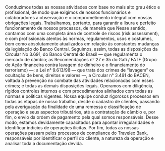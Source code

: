 Conduzimos todas as nossas atividades com base no mais alto grau ético e profissional, de modo que exigimos de nossos funcionários e colaboradores a observação e o comprometimento integral com nossas obrigações legais. Trabalhamos, portanto, para garantir a lisura e perfeito funcionamento de nossos processos, de maneira que
Nesse sentido, contamos com uma completa área de controle de riscos (risk assessment), e com profissionais atentos às normas, regulamentos, usos e costumes, bem como absolutamente atualizados em relação às constantes mudanças da legislação do Banco Central. Seguimos, assim, todas as disposições da Circular No 3.691, do Banco Central do Brasil — que regulamenta o mercado de câmbio; as Recomendações n° 27 e 35 do Gafi / FATF (Grupo de Ação financeira contra lavagem de dinheiro e o financiamento do terrorismo) —; a Lei n° 9.613/98 — que trata dos crimes de “lavagem” ou ocultação de bens, direitos e valores —, a Circular n° 3.461 do BACEN, voltada à prevenção no combate das atividades relacionadas com esses crimes; e todas as demais disposições legais.
Operamos com diligência, rígidos controles internos e com procedimentos alinhados com todas as normas e políticas vigentes. Nossa equipe conduz rigorosos processos em todas as etapas de nosso trabalho, desde o cadastro de clientes, passando pela averiguação da finalidade de uma remessa e classificação de operação e seus aspectos tributários, até a contratação de câmbio e, por fim, o envio da ordem de pagamento pela qual somos responsáveis. Desse modo, estamos devidamente capacitados para apontar irregularidades e identificar indícios de operações ilícitas.
Por fim, todas as nossas operações passam pelos processos de compliance do Travelex Bank, responsáveis por identificar o perfil do cliente, a natureza da operação e analisar toda a documentação devida.
